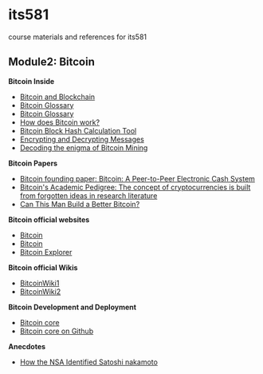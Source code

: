 # its581
course materials and references for its581

## Module2: Bitcoin

__Bitcoin Inside__

  * [Bitcoin and Blockchain](https://www.handsonsecurity.net/resources.html)
  * [Bitcoin Glossary](https://developer.bitcoin.org/glossary)
  * [Bitcoin Glossary](https://sci.smithandcrown.com/glossary)
  * [How does Bitcoin work?](https://bitcoin.org/en/how-it-works)
  * [Bitcoin Block Hash Calculation Tool](https://cse.buffalo.edu/blockchain/blockhash.html)
  * [Encrypting and Decrypting Messages](https://cse.buffalo.edu/blockchain/encryption.html)
  * [Decoding the enigma of Bitcoin Mining](https://medium.com/all-things-ledger/decoding-the-enigma-of-bitcoin-mining-f8b2697bc4e2)
  
__Bitcoin Papers__

  * [Bitcoin founding paper: Bitcoin: A Peer-to-Peer Electronic Cash System](https://bitcoin.org/bitcoin\.pdf)
  * [Bitcoin's Academic Pedigree: The concept of cryptocurrencies is built from forgotten ideas in research literature](https://queue.acm.org/detail.cfm?id=3136559)
  * [Can This Man Build a Better Bitcoin?](https://finance.yahoo.com/news/man-build-better-bitcoin-113009644.html)

  

__Bitcoin official websites__
  
  * [Bitcoin](https://www.bitcoin.com/)
  * [Bitcoin](https://bitcoin.org/en/)
  * [Bitcoin Explorer](https://blockstream.info/)  

__Bitcoin official Wikis__

  * [BitcoinWiki1](https://en.bitcoinwiki.org/wiki/Main\_Page)
  * [BitcoinWiki2](https://en.bitcoin.it/wiki/Main\_Page)  

__Bitcoin Development and Deployment__
  
  * [Bitcoin core](https://bitcoincore.org/)
  * [Bitcoin core on Github](https://github.com/bitcoin/bitcoin)  

__Anecdotes__
  * [How the NSA Identified Satoshi nakamoto](https://cacm.acm.org/careers/220610-how-the-nsa-identified-satoshinakamoto/fulltext)

